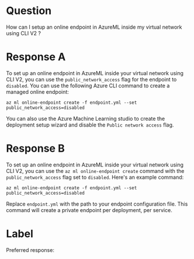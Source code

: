 
# Question

How can I setup an online endpoint in AzureML inside my virtual network using CLI V2 ?

# Response A

To set up an online endpoint in AzureML inside your virtual network using CLI V2, you can use the `public_network_access` flag for the endpoint to `disabled`. You can use the following Azure CLI command to create a managed online endpoint: 

```azurecli
az ml online-endpoint create -f endpoint.yml --set public_network_access=disabled
```

You can also use the Azure Machine Learning studio to create the deployment setup wizard and disable the `Public network access` flag.

# Response B

To set up an online endpoint in AzureML inside your virtual network using CLI V2, you can use the `az ml online-endpoint create` command with the `public_network_access` flag set to `disabled`. Here's an example command:

```
az ml online-endpoint create -f endpoint.yml --set public_network_access=disabled
```

Replace `endpoint.yml` with the path to your endpoint configuration file. This command will create a private endpoint per deployment, per service.

# Label

Preferred response: 
